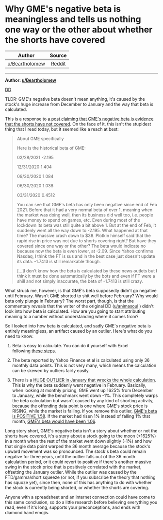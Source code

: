 Why GME's negative beta is meaningless and tells us nothing one way or the other about whether the shorts have covered
======================================================================================================================

| Author       | Source       | 
| :-------------: |:-------------:|
|  [u/Beartholomew](https://www.reddit.com/user/Beartholomew/) | [Reddit](https://www.reddit.com/r/GME/comments/m72qz0/why_gmes_negative_beta_is_meaningless_and_tells/) | 

---

**Author: [u/Beartholomew](https://www.reddit.com/user/Beartholomew/)**

[DD](https://www.reddit.com/r/GME/search?q=flair_name%3A%22DD%22&restrict_sr=1)

TLDR: GME's negative beta doesn't mean anything, it's caused by the stock's huge increase from December to January and the way that beta is calculated.

This is a response to [a post claiming that GME's negative beta is evidence that the shorts have not covered](https://old.reddit.com/r/GME/comments/m6i4z2/the_mythical_unicorn_aka_extremely_abnormal/). On the face of it, this isn't the stupidest thing that I read today, but it seemed like a reach at best:

> About GME specifically
>
> Here is the historical beta of GME:
>
> 02/28/2021 -2.195
>
> 12/31/2020 1.404
>
> 09/30/2020 1.084
>
> 06/30/2020 1.038
>
> 03/31/2020 0.4512
>
> You can see that GME's beta has only been negative since end of Feb 2021. Before that it had a very normal beta of over 1, meaning when the market was doing well, then its business did well too, i.e. people have money to spend on games, etc. Even during most of the lockdown its beta was still quite a bit above 1. But at the end of Feb, it suddenly went all the way down to -2.195. What happened at that time? The massive crash down to $38. Plotkin himself said that the rapid rise in price was not due to shorts covering right? But have they covered since one way or the other? The beta would indicate no because now the beta is even lower, at -2.09. Since Yahoo confirms Nasdaq, I think the FT is sus and in the best case just doesn't update its data. -1.7413 is still remarkable though.
>
> [...]I don't know how the beta is calculated by these news outlets but I think it must be done automatically by the bots and even if FT were a shill and not simply inaccurate, the beta of -1.7413 is still crazy.

What struck me, however, is that GME's beta supposedly didn't go negative until February. Wasn't GME shorted to shit well before February? Why would beta only plunge in February? The worst part, though, is that the commentary reveals that the writer of the original DD ([u/animasoul](https://www.reddit.com/u/animasoul/) ) didn't look into how beta is calculated. How are you going to start attributing meaning to a number without understanding where it comes from?

So I looked into how beta is calculated, and sadly GME's negative beta is entirely meaningless, an artifact caused by an outlier. Here's what do you need to know:

1.  Beta is easy to calculate. You can do it yourself with Excel following [these steps](https://investexcel.net/how-does-yahoo-finance-calculate-beta/).

2.  The beta reported by Yahoo Finance et al is calculated using only 36 monthly data points. This is not very many, which means the calculation can be skewed by outliers fairly easily.

3.  There is a [HUGE OUTLIER in January that wrecks the whole calculation](https://imgur.com/a/JMEaUZ0). This is why the beta suddenly went negative in February. Basically, when looking at monthly pricing, GME went up 1625% from December to January, while the benchmark went down -1%. This completely warps the beta calculation but wasn't caused by any kind of shorting activity, because the offending data point is one where GME's stock price is RISING, while the market is falling. If you remove this outlier, [GME's beta is POSITIVE 1.58](https://imgur.com/a/iYjrBR3). If the market had risen 1% instead of falling 1% that month, [GME's beta would have been 1.06](https://imgur.com/a/SOTHAG3).

Long story short, GME's negative beta isn't a story about whether or not the shorts have covered, it's a story about a stock going to the moon (+1625%) in a month when the rest of the market went down slightly (-1%) and how that single data point warped the 36 month average because the stock's upward movement was so pronounced. The stock's beta could remain negative for three years, until the outlier falls out of the 36 month calculation period, or it could revert to positive if there's another massive swing in the stock price that is positively correlated with the market, offsetting the January outlier. While the outlier was caused by the FTD/gamma/short squeeze (or not, if you subscribe the theory that nothing has squoze yet), since then, none of this has anything to do with whether the stock is currently being shorted, or whether the shorts are covering.

Anyone with a spreadsheet and an internet connection could have come to this same conclusion, so do a little research before believing everything you read, even if it's long, supports your preconceptions, and ends with diamond hand emojis.
